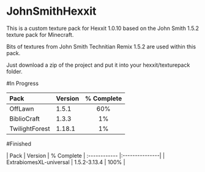 JohnSmithHexxit
===============
This is a custom texture pack for Hexxit 1.0.10 based on the John Smith 1.5.2 texture pack for Minecraft.

Bits of textures from John Smith Technitian Remix 1.5.2 are used within this pack.

Just download a zip of the project and put it into your hexxit/texturepack folder.


#In Progress

| Pack  | Version  | % Complete |
| :------------ |:---------------|:-----:|
| OffLawn                   | 1.5.1        | 60% |
| BiblioCraft               | 1.3.3        |  1% |
| TwilightForest            | 1.18.1       |  1% |

#Finished

| Pack  | Version  | % Complete
| :------------ |:---------------|
| ExtrabiomesXL-universal   | 1.5.2-3.13.4 | 100% |
